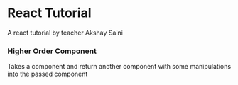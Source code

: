 # React Tutorial 
A react tutorial by teacher Akshay Saini 

### Higher Order Component
Takes a component and return another component with some manipulations into the passed component
